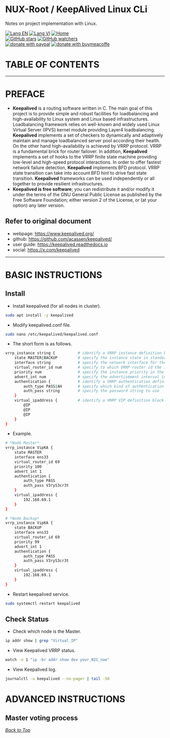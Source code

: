 # NUX-Root / KeepAlived Linux CLi
Notes on project implementation with Linux.

[![Lang EN](https://img.shields.io/badge/lang-en-green)](KeepAlived-CLi.md)
[![Lang VI](https://img.shields.io/badge/lang-vi-yellow)](KeepAlived-CLi.vi.md)
[![Home](https://img.shields.io/badge/Main-blue)](../README.md)<br/>
[![GitHub stars](https://img.shields.io/github/stars/quachdoduy/NUX-Root?logo=GitHub&style=flat&color=red)](https://github.com/quachdoduy/NUX-Root/stargazers)
[![GitHub watchers](https://img.shields.io/github/watchers/quachdoduy/NUX-Root?logo=GitHub&style=flat&color=blue)](https://github.com/quachdoduy/NUX-Root/watchers)<br/>
[![donate with paypal](https://img.shields.io/badge/Like_it%3F-Donate!-green?logo=githubsponsors&logoColor=orange&style=flat)](https://paypal.me/quachdoduy)
[![donate with buymeacoffe](https://img.shields.io/badge/Like_it%3F-Donate!-blue?logo=githubsponsors&logoColor=orange&style=flat)](https://buymeacoffee.com/quachdoduy)

# TABLE OF CONTENTS

---

# PREFACE
- **Keepalived** is a routing software written in C. The main goal of this project is to provide simple and robust facilities for loadbalancing and high-availability to Linux system and Linux based infrastructures. Loadbalancing framework relies on well-known and widely used Linux Virtual Server (IPVS) kernel module providing Layer4 loadbalancing. **Keepalived** implements a set of checkers to dynamically and adaptively maintain and manage loadbalanced server pool according their health. On the other hand high-availability is achieved by VRRP protocol. VRRP is a fundamental brick for router failover. In addition, **Keepalived** implements a set of hooks to the VRRP finite state machine providing low-level and high-speed protocol interactions. In order to offer fastest network failure detection, **Keepalived** implements BFD protocol. VRRP state transition can take into account BFD hint to drive fast state transition. **Keepalived** frameworks can be used independently or all together to provide resilient infrastructures.
- **Keepalived is free software**; you can redistribute it and/or modify it under the terms of the GNU General Public License as published by the Free Software Foundation; either version 2 of the License, or (at your option) any later version.

## Refer to original document
- webpage: https://www.keepalived.org/
- github: https://github.com/acassen/keepalived/
- user guide: https://keepalived.readthedocs.io
- social: https://x.com/keepalived

---

# BASIC INSTRUCTIONS

## Install
- Install keepalived (for all nodes in cluster).
```bash
sudo apt install -y keepalived
```
- Modify keepalived.conf file.
```bash
sudo nano /etc/keepalived/keepalived.conf
```
- The short form is as follows.
```bash
vrrp_instance string {          # identify a VRRP instance definition block
    state MASTER|BACKUP         # specify the instance state in standard use
    interface string            # specify the network interface for the instance to run on
    virtual_router_id num       # specify to which VRRP router id the instance belongs
    priority num                # specify the instance priority in the VRRP router (range from 1 to 255)
    advert_int num              # specify the advertisement interval in seconds (set to 1)
    authentication {            # identify a VRRP authentication definition block
        auth_type PASS|AH       # specify which kind of authentication to use (PASS|AH)
        auth_pass string        # specify the password string to use
    }
    virtual_ipaddress {         # identify a VRRP VIP definition block (Block limited to 20 IP addresses) 
        @IP
        @IP
        @IP
    }
}
```
- Example.
```bash
# *Node Master*
vrrp_instance VipKA {
    state MASTER
    interface ens33
    virtual_router_id 69
    priority 100
    advert_int 1
    authentication {
        auth_type PASS
        auth_pass V3ryS3cr3t
    }
    virtual_ipaddress {
        192.168.69.1
    }
}
```
```bash
# *Node Backup*
vrrp_instance VipKA {
    state BACKUP
    interface ens33
    virtual_router_id 69
    priority 99
    advert_int 1
    authentication {
        auth_type PASS
        auth_pass V3ryS3cr3t
    }
    virtual_ipaddress {
        192.168.69.1
    }
}
```
-  Restart keepalived service.
```bash
sudo systemctl restart keepalived
```

## Check Status
- Check which node is the Master.
```bash
ip addr show | grep "Virtual_IP"
```
- View Keepalived VRRP status.
```bash
watch -n 1 "ip -br addr show dev your_NIC_nae"
```
- View Keepalived log.
```bash
journalctl -u keepalived --no-pager | tail -50
```

# ADVANCED INSTRUCTIONS

## Master voting process


*[Back to Top](#nux-root--keepalived-linux-cli)*